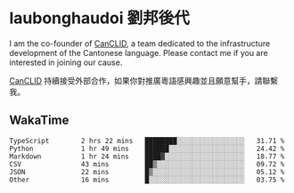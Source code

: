 # laubonghaudoi 劉邦後代

I am the co-founder of [CanCLID](https://github.com/CanCLID), a team dedicated to the infrastructure development of the Cantonese language. Please contact me if you are interested in joining our cause.

[CanCLID](https://github.com/CanCLID) 持續接受外部合作，如果你對推廣粵語感興趣並且願意幫手，請聯繫我。


## WakaTime

<!--START_SECTION:waka-->

```text
TypeScript        2 hrs 22 mins   ████████░░░░░░░░░░░░░░░░░   31.71 %
Python            1 hr 49 mins    ██████░░░░░░░░░░░░░░░░░░░   24.42 %
Markdown          1 hr 24 mins    ████▓░░░░░░░░░░░░░░░░░░░░   18.77 %
CSV               43 mins         ██▒░░░░░░░░░░░░░░░░░░░░░░   09.72 %
JSON              22 mins         █▒░░░░░░░░░░░░░░░░░░░░░░░   05.12 %
Other             16 mins         █░░░░░░░░░░░░░░░░░░░░░░░░   03.75 %
```

<!--END_SECTION:waka-->
